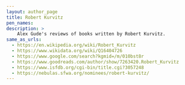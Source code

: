 ```yaml
---
layout: author_page
title: Robert Kurvitz
pen_names: 
description: >
    Alex Gude's reviews of books written by Robert Kurvitz.
same_as_urls:
  - https://en.wikipedia.org/wiki/Robert_Kurvitz
  - https://www.wikidata.org/wiki/Q16404726
  - https://www.google.com/search?kgmid=/m/010bst8r
  - https://www.goodreads.com/author/show/7263420.Robert_Kurvitz
  - https://www.isfdb.org/cgi-bin/title.cgi?3057248
  - https://nebulas.sfwa.org/nominees/robert-kurvitz/
---
```

